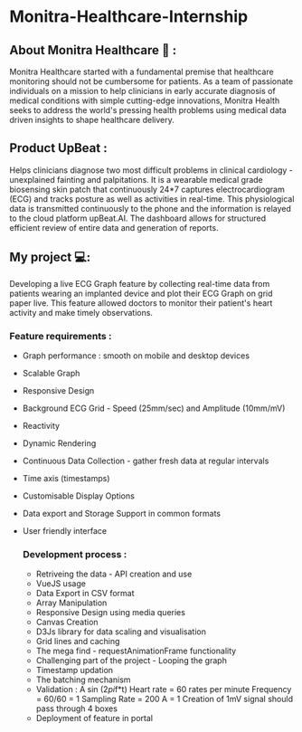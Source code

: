 # Monitra-Healthcare-Internship

## About Monitra Healthcare 🏢 : 
Monitra Healthcare started with a fundamental premise that healthcare monitoring should not be cumbersome for patients. As a team of passionate individuals on a mission to help clinicians in early accurate diagnosis of medical conditions with simple cutting-edge innovations, Monitra Health seeks to address the world's pressing health problems using medical data driven insights to shape healthcare delivery. 

## Product UpBeat : 
Helps clinicians diagnose two most difficult problems in clinical cardiology - unexplained fainting and palpitations. 
It is a wearable medical grade biosensing skin patch that continuously 24*7 captures electrocardiogram (ECG) and tracks posture as well as activities in real-time. This physiological data is transmitted continuously to the phone and the information is relayed to the cloud platform upBeat.AI. 
The dashboard allows for structured efficient review of entire data and generation of reports. 

## My project 💻: 
Developing a live ECG Graph feature by collecting real-time data from patients wearing an implanted device and plot their ECG Graph on grid paper live. This feature allowed doctors to monitor their patient's heart activity and make timely observations. 
### Feature requirements : 
- Graph performance : smooth on mobile and desktop devices
- Scalable Graph
- Responsive Design
- Background ECG Grid - Speed (25mm/sec) and Amplitude (10mm/mV)
- Reactivity
- Dynamic Rendering
- Continuous Data Collection - gather fresh data at regular intervals
- Time axis (timestamps)
- Customisable Display Options
- Data export and Storage Support in common formats
- User friendly interface

  ### Development process :
  - Retriveing the data - API creation and use
  - VueJS usage
  - Data Export in CSV format
  - Array Manipulation
  - Responsive Design using media queries
  - Canvas Creation
  - D3Js library for data scaling and visualisation
  - Grid lines and caching
  - The mega find - requestAnimationFrame functionality
  - Challenging part of the project - Looping the graph
  - Timestamp updation
  - The batching mechanism
  - Validation :
    A sin (2*pi*f*t)
    Heart rate = 60 rates per minute
    Frequency = 60/60 = 1
    Sampling Rate = 200
    A = 1
    Creation of 1mV signal should pass through 4 boxes
  - Deployment of feature in portal
